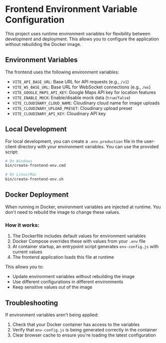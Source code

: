 # Frontend Environment Variable Configuration

This project uses runtime environment variables for flexibility between development and deployment. This allows you to configure the application without rebuilding the Docker image.

## Environment Variables

The frontend uses the following environment variables:

- `VITE_API_BASE_URL`: Base URL for API requests (e.g., `/v1`)
- `VITE_WS_BASE_URL`: Base URL for WebSocket connections (e.g., `/ws`)
- `VITE_GOOGLE_MAPS_API_KEY`: Google Maps API key for location features
- `VITE_ENABLE_MOCK`: Enable/disable mock data (`true`/`false`)
- `VITE_CLOUDINARY_CLOUD_NAME`: Cloudinary cloud name for image uploads
- `VITE_CLOUDINARY_UPLOAD_PRESET`: Cloudinary upload preset
- `VITE_CLOUDINARY_API_KEY`: Cloudinary API key

## Local Development

For local development, you can create a `.env.production` file in the user-client directory with your environment variables. You can use the provided script:

```bash
# On Windows
bin/create-frontend-env.cmd

# On Linux/Mac
bin/create-frontend-env.sh
```

## Docker Deployment

When running in Docker, environment variables are injected at runtime. You don't need to rebuild the image to change these values.

### How it works:

1. The Dockerfile includes default values for environment variables
2. Docker Compose overrides these with values from your `.env` file
3. At container startup, an entrypoint script generates `env-config.js` with current values
4. The frontend application loads this file at runtime

This allows you to:
- Update environment variables without rebuilding the image
- Use different configurations in different environments
- Keep sensitive values out of the image

## Troubleshooting

If environment variables aren't being applied:
1. Check that your Docker container has access to the variables
2. Verify that `env-config.js` is being generated correctly in the container
3. Clear browser cache to ensure you're loading the latest configuration
